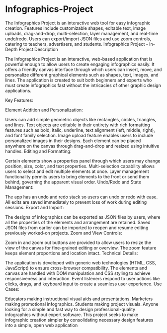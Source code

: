 # Infographics-Project
The Infographics Project is an interactive web tool for easy infographic creation. Features include customizable shapes, editable text, image uploads, drag-and-drop, multi-selection, layer management, and real-time undo/redo. Users can export/import JSON files and use zoom controls, catering to teachers, advertisers, and students.
Infographics Project - In-Depth Project Description

The Infographics Project is an interactive, web-based application that is powerful enough to allow users to create engaging infographics easily. It offers a friendly canvas interface through which users can insert, move, and personalize different graphical elements such as shapes, text, images, and lines. The application is created to suit both beginners and experts who must create infographics fast without the intricacies of other graphic design applications.

Key Features:

Element Addition and Personalization:

Users can add simple geometric objects like rectangles, circles, triangles, and lines.
Text objects are editable in their entirety with rich formatting features such as bold, italic, underline, text alignment (left, middle, right), and font family selection.
Image upload feature enables users to include personalized images in their designs.
Each element can be placed anywhere on the canvas through drag-and-drop and resized using intuitive handles.
Editing and Formatting:

Certain elements show a properties panel through which users may change position, size, color, and text properties.
Multi-selection capability allows users to select and edit multiple elements at once.
Layer management functionality permits users to bring elements to the front or send them behind, governing the apparent visual order.
Undo/Redo and State Management:

The app has an undo and redo stack so users can undo or redo with ease.
All edits are saved immediately to prevent loss of work during editing sessions.
Export and Import:

The designs of infographics can be exported as JSON files by users, where all the properties of the elements and arrangement are retained.
Saved JSON files from earlier can be imported to reopen and resume editing previously worked-on projects.
Zoom and View Controls:

Zoom in and zoom out buttons are provided to allow users to resize the view of the canvas for fine-grained editing or overview.
The zoom feature keeps element proportions and location intact.
Technical Details:

The application is developed with generic web technologies (HTML, CSS, JavaScript) to ensure cross-browser compatibility.
The elements and canvas are handled with DOM manipulation and CSS styling to achieve responsiveness and interaction.
Event listeners respond to user actions like clicks, drags, and keyboard input to create a seamless user experience.
Use Cases:

Educators making instructional visual aids and presentations.
Marketers making promotional infographics.
Students making project visuals.
Anyone looking for a simple and fast way to design professional-quality infographics without expert software.
This project seeks to make infographic creation simpler by consolidating necessary design features into a simple, open web application
